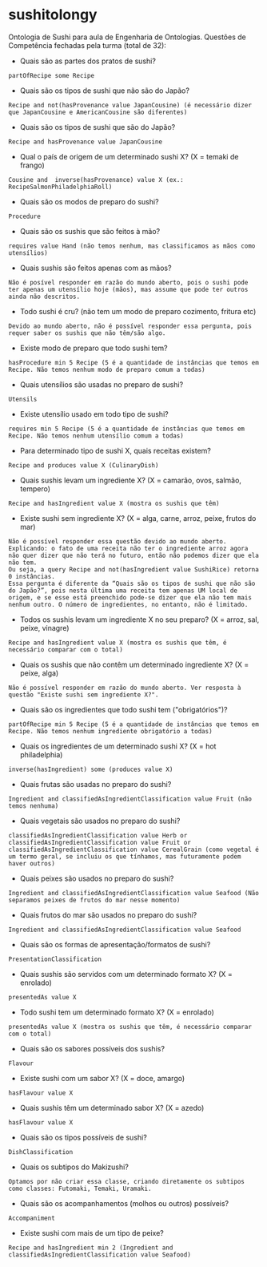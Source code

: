 # sushitolongy

Ontologia de Sushi para aula de Engenharia de Ontologias.
Questões de Competência fechadas pela turma (total de 32):

- Quais são as partes dos pratos de sushi?
~~~~
partOfRecipe some Recipe
~~~~

- Quais são os tipos de sushi que não são do Japão?
~~~~
Recipe and not(hasProvenance value JapanCousine) (é necessário dizer que JapanCousine e AmericanCousine são diferentes)
~~~~

- Quais são os tipos de sushi que são do Japão?
~~~~
Recipe and hasProvenance value JapanCousine
~~~~

- Qual o país de origem de um determinado sushi X? (X = temaki de frango)
~~~~
Cousine and  inverse(hasProvenance) value X (ex.: RecipeSalmonPhiladelphiaRoll)
~~~~

- Quais são os modos de preparo do sushi?
~~~~
Procedure
~~~~

- Quais são os sushis que são feitos à mão?
~~~~
requires value Hand (não temos nenhum, mas classificamos as mãos como utensílios)
~~~~

- Quais sushis são feitos apenas com as mãos?
~~~~
Não é posível responder em razão do mundo aberto, pois o sushi pode ter apenas um utensílio hoje (mãos), mas assume que pode ter outros ainda não descritos.
~~~~

- Todo sushi é cru? (não tem um modo de preparo cozimento, fritura etc)
~~~~
Devido ao mundo aberto, não é possível responder essa pergunta, pois requer saber os sushis que não têm/são algo.
~~~~

- Existe modo de preparo que todo sushi tem?
~~~~
hasProcedure min 5 Recipe (5 é a quantidade de instâncias que temos em Recipe. Não temos nenhum modo de preparo comum a todas)
~~~~

- Quais utensílios são usadas no preparo de sushi?
~~~~
Utensils
~~~~

- Existe utensílio usado em todo tipo de sushi?
~~~~
requires min 5 Recipe (5 é a quantidade de instâncias que temos em Recipe. Não temos nenhum utensílio comum a todas)
~~~~

- Para determinado tipo de sushi X, quais receitas existem?
~~~~
Recipe and produces value X (CulinaryDish)
~~~~

- Quais sushis levam um ingrediente X? (X = camarão, ovos, salmão, tempero)
~~~~
Recipe and hasIngredient value X (mostra os sushis que têm)
~~~~

- Existe sushi sem ingrediente X? (X = alga, carne, arroz, peixe, frutos do mar)
~~~~
Não é possível responder essa questão devido ao mundo aberto.
Explicando: o fato de uma receita não ter o ingrediente arroz agora não quer dizer que não terá no futuro, então não podemos dizer que ela não tem.
Ou seja, a query Recipe and not(hasIngredient value SushiRice) retorna 0 instâncias.
Essa pergunta é diferente da “Quais são os tipos de sushi que não são do Japão?”, pois nesta última uma receita tem apenas UM local de origem, e se esse está preenchido pode-se dizer que ela não tem mais nenhum outro. O número de ingredientes, no entanto, não é limitado.
~~~~

- Todos os sushis levam um ingrediente X no seu preparo? (X = arroz, sal, peixe, vinagre)
~~~~
Recipe and hasIngredient value X (mostra os sushis que têm, é necessário comparar com o total)
~~~~

- Quais os sushis que não contêm um determinado ingrediente X? (X = peixe, alga)
~~~~
Não é possível responder em razão do mundo aberto. Ver resposta à questão "Existe sushi sem ingrediente X?".
~~~~

- Quais são os ingredientes que todo sushi tem ("obrigatórios")?
~~~~
partOfRecipe min 5 Recipe (5 é a quantidade de instâncias que temos em Recipe. Não temos nenhum ingrediente obrigatório a todas)
~~~~

- Quais os ingredientes de um determinado sushi X? (X = hot philadelphia)
~~~~
inverse(hasIngredient) some (produces value X) 
~~~~

- Quais frutas são usadas no preparo do sushi?
~~~~
Ingredient and classifiedAsIngredientClassification value Fruit (não temos nenhuma)
~~~~

- Quais vegetais são usados no preparo do sushi?
~~~~
classifiedAsIngredientClassification value Herb or 
classifiedAsIngredientClassification value Fruit or 
classifiedAsIngredientClassification value CerealGrain (como vegetal é um termo geral, se incluiu os que tínhamos, mas futuramente podem haver outros)
~~~~

- Quais peixes são usados no preparo do sushi?
~~~~
Ingredient and classifiedAsIngredientClassification value Seafood (Não separamos peixes de frutos do mar nesse momento)
~~~~

- Quais frutos do mar são usados no preparo do sushi?
~~~~
Ingredient and classifiedAsIngredientClassification value Seafood
~~~~

- Quais são os formas de apresentação/formatos de sushi? 
~~~~
PresentationClassification
~~~~

- Quais sushis são servidos com um determinado formato X? (X = enrolado)
~~~~
presentedAs value X
~~~~

- Todo sushi tem um determinado formato X? (X = enrolado)
~~~~
presentedAs value X (mostra os sushis que têm, é necessário comparar com o total)
~~~~

- Quais são os sabores possíveis dos sushis?
~~~~
Flavour
~~~~

- Existe sushi com um sabor X? (X = doce, amargo)
~~~~
hasFlavour value X
~~~~

- Quais sushis têm um determinado sabor X? (X = azedo)
~~~~
hasFlavour value X
~~~~

- Quais são os tipos possíveis de sushi?
~~~~
DishClassification
~~~~

- Quais os subtipos do Makizushi?
~~~~
Optamos por não criar essa classe, criando diretamente os subtipos como classes: Futomaki, Temaki, Uramaki.
~~~~

- Quais são os acompanhamentos (molhos ou outros) possíveis?
~~~~
Accompaniment
~~~~

- Existe sushi com mais de um tipo de peixe?
~~~~
Recipe and hasIngredient min 2 (Ingredient and classifiedAsIngredientClassification value Seafood)
~~~~

